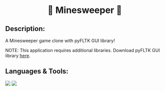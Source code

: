 <h1 align = 'center'> 🚩 Minesweeper 🚩</h1>
	
## Description:
A Minesweeper game clone with pyFLTK GUI library!

NOTE: This application requires additional libraries. Download pyFLTK GUI library [here](https://pyfltk.sourceforge.io/install.php).
	
## Languages & Tools:
<img src = 'https://img.shields.io/badge/-Python-red/?style=for-the-badge&logo=python&logoColor=e8e337&color=3388FF'> <img src = 'https://img.shields.io/badge/-pyFLTK-white/?style=for-the-badge&color=2a2a2a'>
